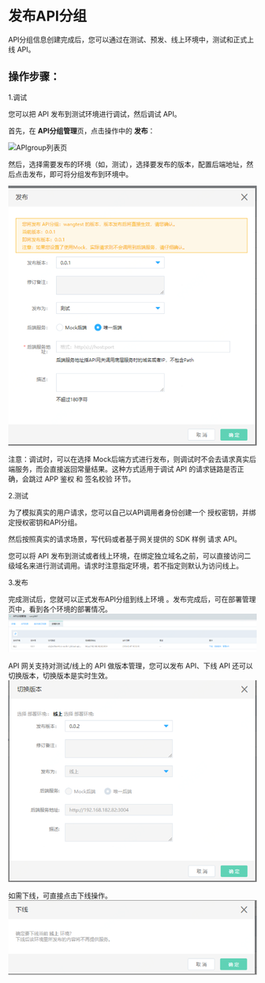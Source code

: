 # 发布API分组

API分组信息创建完成后，您可以通过在测试、预发、线上环境中，测试和正式上线 API。


## 操作步骤：

1.调试

您可以把 API 发布到测试环境进行调试，然后调试 API。

首先，在 **API分组管理**页，点击操作中的 **发布**：

![APIgroup列表页](https://github.com/jdcloudcom/cn/blob/edit/image/Internet-Middleware/API-Gateway/apigroup-rp-apigroup-list.png)

然后，选择需要发布的环境（如，测试），选择要发布的版本，配置后端地址，然后点击发布，即可将分组发布到环境中。

![发布](https://github.com/jdcloudcom/cn/blob/edit/image/Internet-Middleware/API-Gateway/apigroup-fb.png)

注意：调试时，可以在选择 Mock后端方式进行发布，则调试时不会去请求真实后端服务，而会直接返回常量结果。这种方式适用于调试 API 的请求链路是否正确，会跳过 APP 鉴权 和 签名校验 环节。




2.测试

为了模拟真实的用户请求，您可以自己以API调用者身份创建一个 授权密钥，并绑定授权密钥和API分组。

然后按照真实的请求场景，写代码或者基于网关提供的 SDK 样例 请求 API。

您可以将 API 发布到测试或者线上环境，在绑定独立域名之前，可以直接访问二级域名来进行测试调用。请求时注意指定环境，若不指定则默认为访问线上。



3.发布

完成测试后，您就可以正式发布API分组到线上环境 。发布完成后，可在部署管理页中，看到各个环境的部署情况。
![部署列表](https://github.com/jdcloudcom/cn/blob/edit/image/Internet-Middleware/API-Gateway/bslb-list.png)

API 网关支持对测试/线上的 API 做版本管理，您可以发布 API、下线 API 还可以切换版本，切换版本是实时生效。
![切换版本](https://github.com/jdcloudcom/cn/blob/edit/image/Internet-Middleware/API-Gateway/bslb-qhbb.png)

如需下线，可直接点击下线操作。
![下线](https://github.com/jdcloudcom/cn/blob/edit/image/Internet-Middleware/API-Gateway/bslb-xx.png)



